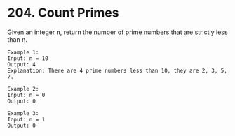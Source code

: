 # 204. Count Primes

Given an integer n, return the number of prime numbers that are strictly less than n.

```
Example 1:
Input: n = 10
Output: 4
Explanation: There are 4 prime numbers less than 10, they are 2, 3, 5, 7.

Example 2:
Input: n = 0
Output: 0

Example 3:
Input: n = 1
Output: 0
```